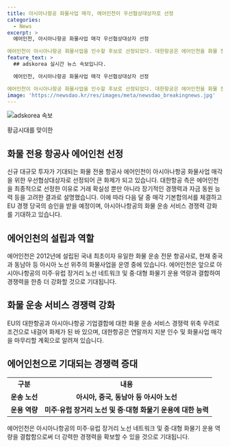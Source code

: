 ```yaml
---
title: 아시아나항공 화물사업 매각, 에어인천이 우선협상대상자로 선정
categories:
  - News
excerpt: >
  에어인천, 아시아나항공 화물사업 매각 우선협상대상자 선정

에어인천이 아시아나항공 화물사업을 인수할 후보로 선정되었다. 대한항공은 에어인천을 화물 전용 항공사로 선택한 이유로 거래 확실성과 장기적인 경쟁력 등을 고려했다고 밝혔다. 에어인천은 국내 최초이자 유일한 화물 운송 전문 항공사로, 아시아 노선을 운영 중이며, 아시아나항공의 네트워크와 운용 역량을 강화할 것으로 기대된다. 대한항공은 연말까지 화물사업 매각을 마무리할 계획이다.
feature_text: >
  ## adskorea 실시간 뉴스 속보입니다.

  에어인천, 아시아나항공 화물사업 매각 우선협상대상자 선정

에어인천이 아시아나항공 화물사업을 인수할 후보로 선정되었다. 대한항공은 에어인천을 화물 전용 항공사로 선택한 이유로 거래 확실성과 장기적인 경쟁력 등을 고려했다고 밝혔다. 에어인천은 국내 최초이자 유일한 화물 운송 전문 항공사로, 아시아 노선을 운영 중이며, 아시아나항공의 네트워크와 운용 역량을 강화할 것으로 기대된다. 대한항공은 연말까지 화물사업 매각을 마무리할 계획이다.
image: 'https://newsdao.kr/res/images/meta/newsdao_breakingnews.jpg'
---
```


<p><img src="https://newsdao.kr/res/images/meta/newsdao_breakingnews.jpg" alt="adskorea 속보" /></p>

<p>황금시대를 맞이한 <h2>화물 전용 항공사 에어인천 선정</h2></p>

<p data-ke-size="size16">신규 대규모 투자가 기대되는 화물 전용 항공사 에어인천이 아시아나항공 화물사업 매각을 위한 우선협상대상자로 선정되어 큰 화제가 되고 있습니다. 대한항공 측은 에어인천을 최종적으로 선정한 이유로 거래 확실성 뿐만 아니라 장기적인 경쟁력과 자금 동원 능력 등을 고려한 결과로 설명했습니다. 이에 따라 다음 달 중 매각 기본합의서를 체결하고 EU 경쟁 당국의 승인을 받을 예정이며, 아시아나항공의 화물 운송 서비스 경쟁력 강화를 기대하고 있습니다.</p>

<h2 data-ke-size="size26">에어인천의 설립과 역할</h2>

<p data-ke-size="size16">에어인천은 2012년에 설립된 국내 최초이자 유일한 화물 운송 전문 항공사로, 현재 중국과 동남아 등 아시아 노선 위주의 화물사업을 운영 중에 있습니다. 에어인천은 앞으로 아시아나항공의 미주·유럽 장거리 노선 네트워크 및 중·대형 화물기 운용 역량과 결합하여 경쟁력을 한층 더 강화할 것으로 기대됩니다.</p>

<h2 data-ke-size="size26">화물 운송 서비스 경쟁력 강화</h2>

<p data-ke-size="size16">EU의 대한항공과 아시아나항공 기업결합에 대한 화물 운송 서비스 경쟁력 위축 우려로 조건으로 내걸어 화제가 된 바 있으며, 대한항공은 연말까지 지분 인수 및 화물사업 매각을 마무리할 계획으로 알려져 있습니다.</p>

<h2 data-ke-size="size26">에어인천으로 기대되는 경쟁력 증대</h2>

<table>
    <tbody>
        <tr>
            <td style="text-align: center; height: 17px;"><b>구분</b></td>
            <td style="text-align: center; height: 17px;"><b>내용</b></td>
        </tr>
        <tr>
            <td style="text-align: center; height: 17px;"><b>운송 노선</b></td>
            <td style="text-align: center; height: 17px;"><b>아시아, 중국, 동남아 등 아시아 노선</b></td>
        </tr>
        <tr>
            <td style="text-align: center; height: 17px;"><b>운용 역량</b></td>
            <td style="text-align: center; height: 17px;"><b>미주·유럽 장거리 노선 및 중·대형 화물기 운용에 대한 능력</b></td>
        </tr>
    </tbody>
</table>

<p data-ke-size="size16">에어인천은 아시아나항공의 미주·유럽 장거리 노선 네트워크 및 중·대형 화물기 운용 역량을 결합함으로써 더 강력한 경쟁력을 확보할 수 있을 것으로 기대됩니다.</p>

